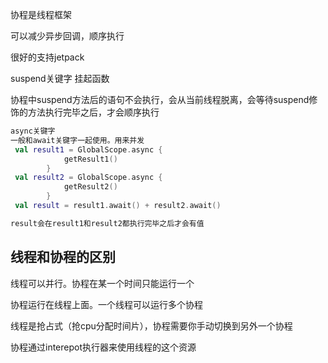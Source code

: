 协程是线程框架

可以减少异步回调，顺序执行

很好的支持jetpack

suspend关键字 挂起函数

协程中suspend方法后的语句不会执行，会从当前线程脱离，会等待suspend修饰的方法执行完毕之后，才会顺序执行





```kotlin
async关键字
一般和await关键字一起使用。用来并发
 val result1 = GlobalScope.async {
            getResult1()
        }
 val result2 = GlobalScope.async {
            getResult2()
        }
 val result = result1.await() + result2.await()

result会在result1和result2都执行完毕之后才会有值
```

## 线程和协程的区别

线程可以并行。协程在某一个时间只能运行一个

协程运行在线程上面。一个线程可以运行多个协程

线程是抢占式（抢cpu分配时间片），协程需要你手动切换到另外一个协程

协程通过interepot执行器来使用线程的这个资源